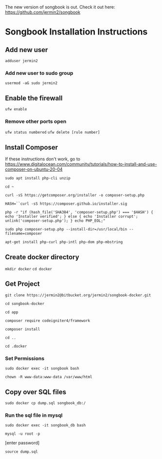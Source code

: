 The new version of songbook is out.
Check it out here:
https://github.com/jermin2/songbook


# Songbook Installation Instructions #

## Add new user
`adduser jermin2`

### Add new user to sudo group
`usermod -aG sudo jermin2`

## Enable the firewall
`ufw enable`

### Remove other ports open
`ufw status numbered`
`ufw delete [rule number]`

## Install Composer

If these instructions don't work, go to https://www.digitalocean.com/community/tutorials/how-to-install-and-use-composer-on-ubuntu-20-04

`sudo apt install php-cli unzip`

`cd ~`

`curl -sS https://getcomposer.org/installer -o composer-setup.php`

`HASH=``curl -sS https://composer.github.io/installer.sig`

`php -r "if (hash_file('SHA384', 'composer-setup.php') === '$HASH') { echo 'Installer verified'; } else { echo 'Installer corrupt'; unlink('composer-setup.php'); } echo PHP_EOL;"`

`sudo php composer-setup.php --install-dir=/usr/local/bin --filename=composer`

`apt-get install php-curl php-intl php-dom php-mbstring`

## Create docker directory ##
`mkdir docker`
`cd docker`

## Get Project ##
`git clone https://jermin2@bitbucket.org/jermin2/songbook-docker.git`

`cd songbook-docker`

`cd app`

`composer require codeigniter4/framework`

`composer install`

`cd ..`

`cd .docker`

### Set Permissions
`sudo docker exec -it songbook bash`

`chown -R www-data:www-data /var/www/html`

## Copy over SQL files
`sudo docker cp dump.sql songbook_db:/`

### Run the sql file in mysql
`sudo docker exec -it songbook_db bash`

`mysql -u root -p`

[enter password]

`source dump.sql`
